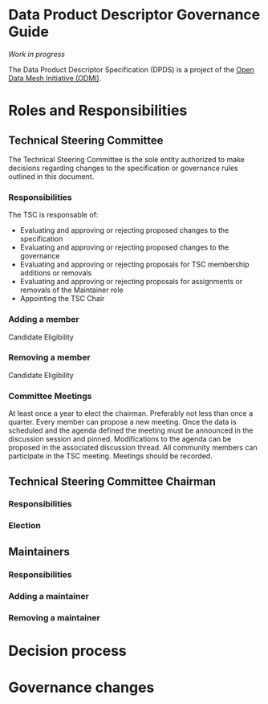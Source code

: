# Data Product Descriptor Governance Guide

*Work in progress*

The Data Product Descriptor Specification (DPDS) is a project of the [Open Data Mesh Initiative (ODMI)](https://initiative.opendatamesh.org/).

# Roles and Responsibilities

## Technical Steering Committee
The Technical Steering Committee is the sole entity authorized to make decisions regarding changes to the specification or governance rules outlined in this document.

### Responsibilities
The TSC is responsable of:

* Evaluating and approving or rejecting proposed changes to the specification
* Evaluating and approving or rejecting proposed changes to the governance
* Evaluating and approving or rejecting proposals for TSC membership additions or removals
* Evaluating and approving or rejecting proposals for assignments or removals of the Maintainer role
* Appointing the TSC Chair

### Adding a member
Candidate Eligibility

### Removing a member
Candidate Eligibility

### Committee Meetings
At least once a year to elect the chairman. Preferably not less than once a quarter. Every member can propose a new meeting. Once the data is scheduled and the agenda defined the meeting must be announced in the discussion session and pinned. Modifications to the agenda can be proposed in the associated discussion thread. All community members can participate in the TSC meeting. Meetings should be recorded.

## Technical Steering Committee Chairman

### Responsibilities

### Election

## Maintainers

### Responsibilities

### Adding a maintainer

### Removing a maintainer

# Decision process

# Governance changes

